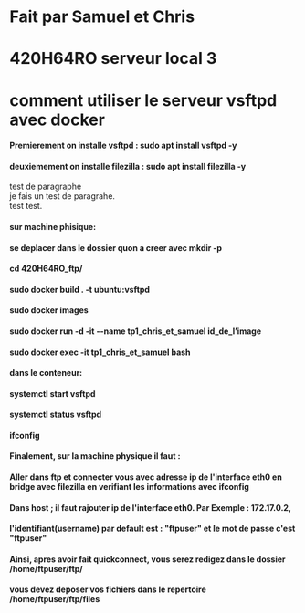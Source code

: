 # Fait par Samuel et Chris
# 420H64RO serveur local 3
# comment utiliser le serveur vsftpd avec docker

#### Premierement on installe vsftpd : sudo apt install vsftpd -y
#### deuxiemement on installe filezilla : sudo apt install filezilla -y
test de paragraphe  
je fais un test de paragrahe.  
test test.  
#### sur machine phisique:
#### se deplacer dans le dossier quon a creer avec mkdir -p
#### cd 420H64RO_ftp/ 
#### sudo docker build . -t ubuntu:vsftpd
#### sudo docker images
#### sudo docker run -d -it --name tp1_chris_et_samuel id_de_l’image
#### sudo docker exec -it tp1_chris_et_samuel bash

#### dans le conteneur:
#### systemctl start vsftpd
#### systemctl status vsftpd
#### ifconfig

#### Finalement, sur la machine physique il faut :
#### Aller dans ftp et connecter vous avec adresse ip de l'interface eth0 en bridge avec filezilla en verifiant les informations avec ifconfig
#### Dans host ; il faut rajouter ip de l'interface eth0. Par Exemple : 172.17.0.2, 
#### l'identifiant(username) par default est : "ftpuser" et le mot de passe c'est "ftpuser"
#### Ainsi, apres avoir fait quickconnect, vous serez redigez dans le dossier /home/ftpuser/ftp/ 
#### vous devez deposer vos fichiers dans le repertoire /home/ftpuser/ftp/files

